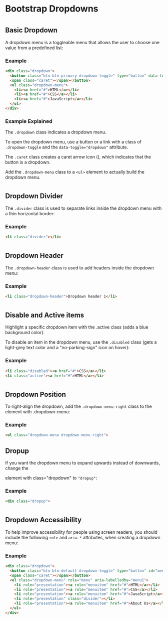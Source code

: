 Bootstrap Dropdowns
===================

#  

#  

Basic Dropdown
--------------

A dropdown menu is a toggleable menu that allows the user to choose one value from a predefined list:

### Example

``` html
<div class="dropdown">
  <button class="btn btn-primary dropdown-toggle" type="button" data-toggle="dropdown">Dropdown Example
  <span class="caret"></span></button>
  <ul class="dropdown-menu">
    <li><a href="#">HTML</a></li>
    <li><a href="#">CSS</a></li>
    <li><a href="#">JavaScript</a></li>
  </ul>
</div>
```

### Example Explained

The `.dropdown` class indicates a dropdown menu.

To open the dropdown menu, use a button or a link with a class of `.dropdown-toggle` and the `data-toggle="dropdown"` attribute.

The `.caret` class creates a caret arrow icon (), which indicates that the button is a dropdown.

Add the `.dropdown-menu` class to a `<ul>` element to actually build the dropdown menu.

# 

Dropdown Divider
----------------

The `.divider` class is used to separate links inside the dropdown menu with a thin horizontal border:

### Example

``` html
<li class="divider"></li>
```

# 

# 

Dropdown Header
---------------

The `.dropdown-header` class is used to add headers inside the dropdown menu:

### Example
``` html
<li class="dropdown-header">Dropdown header 1</li>
```

# 

Disable and Active items
------------------------

Highlight a specific dropdown item with the .active class (adds a blue background color).

To disable an item in the dropdown menu, use the `.disabled` class (gets a light-grey text color and a "no-parking-sign" icon on hover):

### Example

``` html
<li class="disabled"><a href="#">CSS</a></li>
<li class="active"><a href="#">HTML</a></li>
```

#  

Dropdown Position
-----------------

To right-align the dropdown, add the `.dropdown-menu-right` class to the element with .dropdown-menu:

### Example

``` html
<ul class="dropdown-menu dropdown-menu-right">
```

Dropup
------

If you want the dropdown menu to expand upwards instead of downwards, change the <div> element with class="dropdown" to `"dropup"`:

### Example

``` html
<div class="dropup">
```

# 

Dropdown Accessibility
----------------------

To help improve accessibility for people using screen readers, you should include the following `role` and `aria-*` attributes, when creating a dropdown menu:

### Example

``` html
<div class="dropdown">
  <button class="btn btn-default dropdown-toggle" type="button" id="menu1" data-toggle="dropdown">Tutorials
  <span class="caret"></span></button>
  <ul class="dropdown-menu" role="menu" aria-labelledby="menu1">
    <li role="presentation"><a role="menuitem" href="#">HTML</a></li>
    <li role="presentation"><a role="menuitem" href="#">CSS</a></li>
    <li role="presentation"><a role="menuitem" href="#">JavaScript</a></li>
    <li role="presentation" class="divider"></li>
    <li role="presentation"><a role="menuitem" href="#">About Us</a></li>
  </ul>
</div>
```